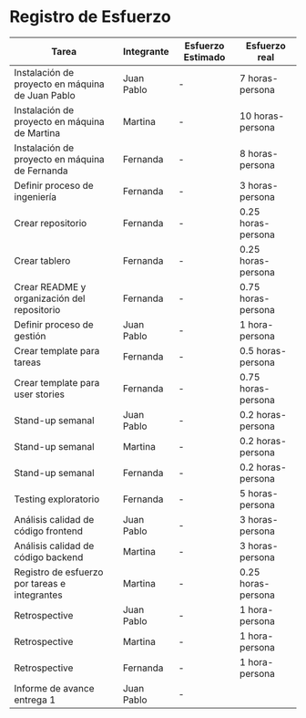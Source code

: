 # Registro de Esfuerzo

Tarea | Integrante | Esfuerzo Estimado | Esfuerzo real |
|---|---|---|---|
| Instalación de proyecto en máquina de Juan Pablo | Juan Pablo | - | 7 horas-persona |
| Instalación de proyecto en máquina de Martina | Martina | - | 10 horas-persona |
| Instalación de proyecto en máquina de Fernanda | Fernanda | - | 8 horas-persona |
| Definir proceso de ingeniería | Fernanda | - | 3 horas-persona |
| Crear repositorio | Fernanda | - | 0.25 horas-persona |
| Crear tablero | Fernanda | - | 0.25 horas-persona |
| Crear README y organización del repositorio | Fernanda | - | 0.75 horas-persona |
| Definir proceso de gestión | Juan Pablo | - | 1 hora-persona |
| Crear template para tareas | Fernanda | - | 0.5 horas-persona |
| Crear template para user stories | Fernanda | - | 0.75 horas-persona |
| Stand-up semanal | Juan Pablo | - | 0.2 horas-persona |
| Stand-up semanal | Martina | - | 0.2 horas-persona |
| Stand-up semanal | Fernanda | - | 0.2 horas-persona |
| Testing exploratorio | Fernanda | - | 5 horas-persona |
| Análisis calidad de código frontend | Juan Pablo | - | 3 horas-persona |
| Análisis calidad de código backend | Martina | - | 3 horas-persona |
| Registro de esfuerzo por tareas e integrantes | Martina | - | 0.25 horas-persona | 
| Retrospective | Juan Pablo | - | 1 hora-persona |
| Retrospective | Martina | - | 1 hora-persona |
| Retrospective | Fernanda | - | 1 hora-persona |
| Informe de avance entrega 1 | Juan Pablo | - |  |
